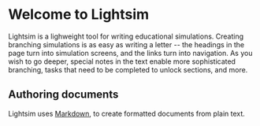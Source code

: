 # Welcome to Lightsim

Lightsim is a lighweight tool for writing educational simulations. Creating branching simulations is as easy as writing
a letter -- the headings in the page turn into simulation screens, and the links turn into navigation. As you wish to 
go deeper, special notes in the text enable more sophisticated branching, tasks that need to be completed to unlock
sections, and more.

## Authoring documents

Lightsim uses [Markdown](https://commonmark.org/help/), to create formatted documents from plain text.





